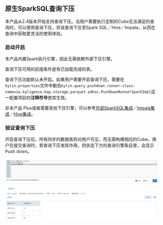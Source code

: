 ## 原生SparkSQL查询下压
本产品从2.4版本开始支持查询下压。当用户需要执行定制的Cube无法满足的查询时，可以使用查询下压，将该查询下压至Spark SQL／Hive／Impala，从而在查询中获取更灵活的使用体验。

### 启动开启

本产品内置Spark执行引擎，因此无需依赖外部下压引擎。

查询下压可用的前提条件是有已加载完成的表。

查询下压功能默认未开启。如果用户需要开启查询下压，需要在`kylin.properties`文件中删去`kylin.query.pushdown.runner-class-name=io.kyligence.kap.storage.parquet.adhoc.PushDownRunnerSparkImpl`这一配置项前的**注释符号**使其生效。

非本产品 Plus或者需要其他下压引擎，可以参考[外部SparkSQL集成](pushdown_sparksql.cn.md)／[Impala集成](pushdown_impala.cn.md)／[Hive集成](pushdown_hive.cn.md)。

### 验证查询下压

开启查询下压后，所有同步的数据表将对用户可见，而无需构建相应的Cube。用户在提交查询时，若查询下压发挥作用，则状态下方的查询引擎条目里，会显示Push down。

![](images/query_pushdown_enable.png)
